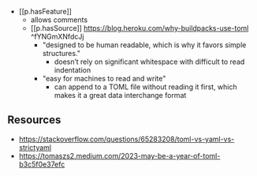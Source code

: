 


- [[p.hasFeature]]
  - allows comments
  - [[p.hasSource]] https://blog.heroku.com/why-buildpacks-use-toml ^fYNGmXNfdcJj
    - "designed to be human readable, which is why it favors simple structures."
      - doesn’t rely on significant whitespace with difficult to read indentation
    - "easy for machines to read and write"
      - can append to a TOML file without reading it first, which makes it a great data interchange format

## Resources 

- https://stackoverflow.com/questions/65283208/toml-vs-yaml-vs-strictyaml
- https://tomaszs2.medium.com/2023-may-be-a-year-of-toml-b3c5f0e37efc